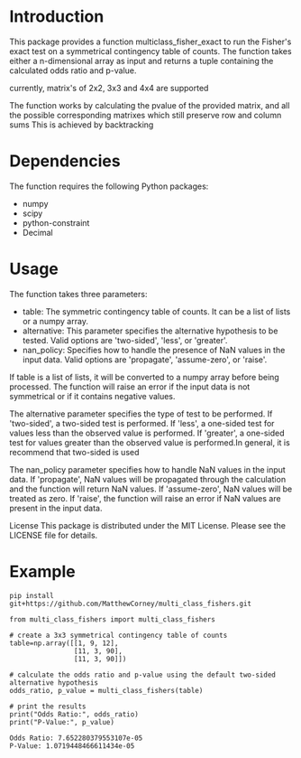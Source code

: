 # Introduction
This package provides a function multiclass_fisher_exact to run the Fisher's exact test on a symmetrical contingency table of counts. 
The function takes either a n-dimensional array as input and returns a tuple containing the calculated odds ratio and p-value.

currently, matrix's of 2x2, 3x3 and 4x4 are supported

The function works by calculating the pvalue of the provided matrix,
and all the possible corresponding matrixes which still preserve row and column sums
This is achieved by backtracking

# Dependencies
The function requires the following Python packages:

- numpy
- scipy
- python-constraint
- Decimal

# Usage
The function takes three parameters:

- table: The symmetric contingency table of counts. It can be a list of lists or a numpy array.
- alternative: This parameter specifies the alternative hypothesis to be tested. Valid options are 'two-sided', 'less', or 'greater'.
- nan_policy: Specifies how to handle the presence of NaN values in the input data. Valid options are 'propagate', 'assume-zero', or 'raise'.

If table is a list of lists, it will be converted to a numpy array before being processed. 
The function will raise an error if the input data is not symmetrical or if it contains negative values.

The alternative parameter specifies the type of test to be performed. 
If 'two-sided', a two-sided test is performed. If 'less', a one-sided test for values less than the observed value is performed. 
If 'greater', a one-sided test for values greater than the observed value is performed.In general, it is recommend that two-sided is used

The nan_policy parameter specifies how to handle NaN values in the input data. 
If 'propagate', NaN values will be propagated through the calculation and the function will return NaN values. 
If 'assume-zero', NaN values will be treated as zero. 
If 'raise', the function will raise an error if NaN values are present in the input data.

License
This package is distributed under the MIT License. Please see the LICENSE file for details.

# Example
```
pip install git+https://github.com/MatthewCorney/multi_class_fishers.git
```

```
from multi_class_fishers import multi_class_fishers

# create a 3x3 symmetrical contingency table of counts
table=np.array([[1, 9, 12],
                [11, 3, 90],
                [11, 3, 90]])

# calculate the odds ratio and p-value using the default two-sided alternative hypothesis
odds_ratio, p_value = multi_class_fishers(table)

# print the results
print("Odds Ratio:", odds_ratio)
print("P-Value:", p_value)
```

```
Odds Ratio: 7.652280379553107e-05
P-Value: 1.0719448466611434e-05
```
